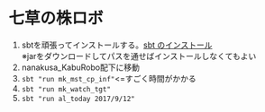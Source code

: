 # 七草の株ロボ

1. sbtを頑張ってインストールする。[sbt のインストール]( http://www.scala-sbt.org/0.13/docs/ja/Setup.html)  
※jarをダウンロードしてパスを通せばインストールしなくてもよい
1. nanakusa_KabuRobo配下に移動
1. `sbt "run mk_mst_cp_inf"`<=すごく時間がかかる
1. `sbt "run mk_watch_tgt"`
1. `sbt "run al_today 2017/9/12"`
